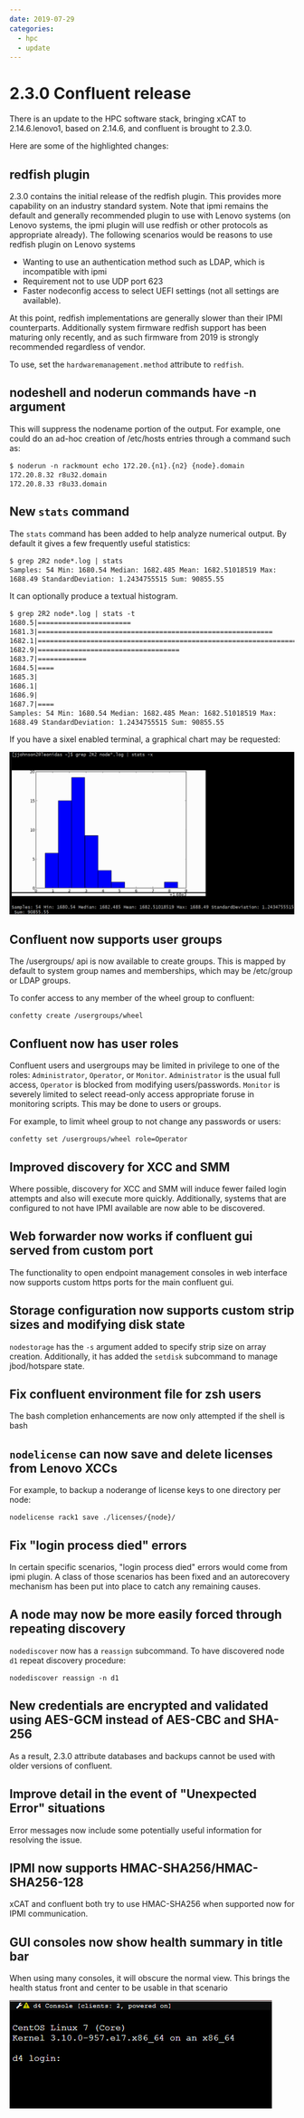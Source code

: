 ```yaml
---
date: 2019-07-29
categories:
  - hpc
  - update
---
```


# 2.3.0 Confluent release

There is an update to the HPC software stack, bringing xCAT to 2.14.6.lenovo1, based on 2.14.6,
and confluent is brought to 2.3.0.
<!-- more -->

Here are some of the highlighted changes:

## redfish plugin

2.3.0 contains the initial release of the redfish plugin.  This provides more capability on an industry standard system.  Note that ipmi remains the default and generally
recommended plugin to use with Lenovo systems (on Lenovo systems, the ipmi plugin will use redfish or other protocols as appropriate already).  The following scenarios would be reasons to use redfish plugin on Lenovo systems

* Wanting to use an authentication method such as LDAP, which is incompatible with ipmi
* Requirement not to use UDP port 623
* Faster nodeconfig access to select UEFI settings (not all settings are available).

At this point, redfish implementations are generally slower than their IPMI counterparts.  Additionally system firmware redfish support has been maturing only recently, and as such firmware from 2019 is strongly recommended regardless of vendor.

To use, set the `hardwaremanagement.method` attribute to `redfish`.

## nodeshell and noderun commands have -n argument

This will suppress the nodename portion of the output.  For example, one could do
an ad-hoc creation of /etc/hosts entries through a command such as:
```
$ noderun -n rackmount echo 172.20.{n1}.{n2} {node}.domain
172.20.8.32 r8u32.domain
172.20.8.33 r8u33.domain
```

## New `stats` command

The `stats` command has been added to help analyze numerical output.
By default it gives a few frequently useful statistics:
```
$ grep 2R2 node*.log | stats
Samples: 54 Min: 1680.54 Median: 1682.485 Mean: 1682.51018519 Max: 1688.49 StandardDeviation: 1.2434755515 Sum: 90855.55
```

It can optionally produce a textual histogram.
```
$ grep 2R2 node*.log | stats -t
1680.5|=======================
1681.3|==========================================================
1682.1|=========================================================================
1682.9|===================================
1683.7|============
1684.5|====
1685.3|
1686.1|
1686.9|
1687.7|====
Samples: 54 Min: 1680.54 Median: 1682.485 Mean: 1682.51018519 Max: 1688.49 StandardDeviation: 1.2434755515 Sum: 90855.55
```

If you have a sixel enabled terminal, a graphical chart may be requested:

![sixel histogram](../../assets/statsshot.png)

## Confluent now supports user groups

The /usergroups/ api is now available to create groups.  This is mapped by default
to system group names and memberships, which may be /etc/group or LDAP groups.


To confer access to any member of the wheel group to confluent:
```
confetty create /usergroups/wheel
```

## Confluent now has user roles

Confluent users and usergroups may be limited in privilege to one of the roles:
`Administrator`, `Operator`, or `Monitor`.
`Administrator` is the usual full access, `Operator` is blocked from modifying users/passwords.  `Monitor` is severely limited to select reead-only access appropriate foruse in monitoring scripts.  This may be done to users or groups.

For example, to limit wheel group to not change any passwords or users:

```
confetty set /usergroups/wheel role=Operator
```

## Improved discovery for XCC and SMM

Where possible, discovery for XCC and SMM will induce fewer failed login attempts and
also will execute more quickly.  Additionally, systems that are configured to not
have IPMI available are now able to be discovered.

## Web forwarder now works if confluent gui served from custom port

The functionality to open endpoint management consoles in web interface now supports custom https ports for the main confluent gui.

## Storage configuration now supports custom strip sizes and modifying disk state

`nodestorage` has the `-s` argument added to specify strip size on array creation.  Additionally, it has added the `setdisk` subcommand to manage jbod/hotspare state.

## Fix confluent environment file for zsh users

The bash completion enhancements are now only attempted if the shell is bash

## `nodelicense` can now save and delete licenses from Lenovo XCCs

For example, to backup a noderange of license keys to one directory per node:
```
nodelicense rack1 save ./licenses/{node}/
```

## Fix "login process died" errors

In certain specific scenarios, "login process died" errors would come from ipmi
plugin.  A class of those scenarios has been fixed and an autorecovery mechanism
has been put into place to catch any remaining causes.

## A node may now be more easily forced through repeating discovery

`nodediscover` now has a `reassign` subcommand.  To have discovered node `d1` repeat discovery procedure:
```
nodediscover reassign -n d1
```

## New credentials are encrypted and validated using AES-GCM instead of AES-CBC and SHA-256

As a result, 2.3.0 attribute databases and backups cannot be used with older versions of confluent.

## Improve detail in the event of "Unexpected Error" situations

Error messages now include some potentially useful information for resolving the issue.

## IPMI now supports HMAC-SHA256/HMAC-SHA256-128

xCAT and confluent both try to use HMAC-SHA256 when supported now for IPMI communication.

## GUI consoles now show health summary in title bar

When using many consoles, it will obscure the normal view.  This brings the health status front and center to be usable in that scenario

![health in console title](../../assets/healthinconsole.png)
